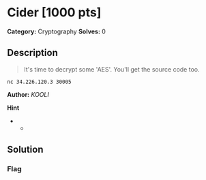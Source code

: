# Cider [1000 pts]

**Category:** Cryptography
**Solves:** 0

## Description
>It's time to decrypt some 'AES'. You'll get the source code too.

`nc 34.226.120.3 30005`

**Author:** *_KOOLI_*

**Hint**
* -

## Solution

### Flag

